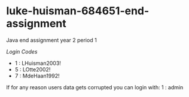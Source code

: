 # luke-huisman-684651-end-assignment
Java end assignment year 2 period 1

*Login Codes*
- 1 : LHuisman2003!
- 5 : LOtte2002!
- 7 : MdeHaan1992!

If for any reason users data gets corrupted you can login with:
1 : admin
